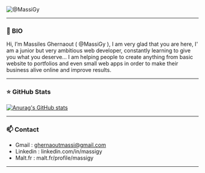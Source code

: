 


![@MassiGy](https://user-images.githubusercontent.com/82173113/159090893-e1694ba6-2a8c-4d2f-85da-71d1e99038c0.png)









---
### 👋 BIO

 Hi, I’m Massiles Ghernaout ( @MassiGy ), I am very glad that you are here, I' am a junior but very ambitious web developer, constantly learning to give you what you deserve... I am helping people to create anything from basic website to portfolios and even small web apps in order to make their business alive online and improve results.

---


### ⭐ GitHub Stats

[![Anurag's GitHub stats](https://github-readme-stats.vercel.app/api?username=MassiGy&show_icons=true&hide_border=false&title_color=3B1F94f&icon_color=FFE500&bg_color=FFFFFF&text_color=000000&border_color=FFFFFF)](https://github.com/anuraghazra/github-readme-stats)



---
### 📫 Contact
- Gmail :     ghernaoutmassi@gmail.com
- Linkedin :  linkedin.com/in/massigy
- Malt.fr :   malt.fr/profile/massigy

---

